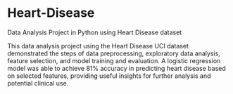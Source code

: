 # Heart-Disease
Data Analysis Project in Python using Heart Disease dataset

This data analysis project using the Heart Disease UCI dataset demonstrated the steps of data preprocessing, exploratory data analysis, feature selection, and model training and evaluation. A logistic regression model was able to achieve 81% accuracy in predicting heart disease based on selected features, providing useful insights for further analysis and potential clinical use.
